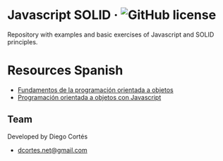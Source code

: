 # Javascript SOLID &middot; ![GitHub license](https://img.shields.io/badge/license-MIT-blue.svg)

Repository with examples and basic exercises of Javascript and SOLID principles. 

# Resources Spanish

* [Fundamentos de la programación orientada a objetos](https://medium.com/@diego.coder/fundamentos-de-la-programaci%C3%B3n-orientada-a-objetos-poo-5f8585346e92)
* [Programación orientada a objetos con Javascript](https://medium.com/@diego.coder/programaci%C3%B3n-orientada-a-objetos-con-javascript-26d2cb42444d)

## Team

Developed by Diego Cortés

* dcortes.net@gmail.com